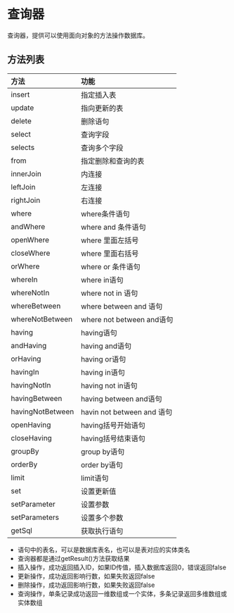 # 查询器
查询器，提供可以使用面向对象的方法操作数据库。

## 方法列表

| 方法 | 功能 |
| :--- | :--- |
| insert | 指定插入表 |
| update | 指向更新的表 |
| delete | 删除语句 |
| select | 查询字段 |
| selects | 查询多个字段 |
| from | 指定删除和查询的表 |
| innerJoin | 内连接 |
| leftJoin | 左连接 |
| rightJoin | 右连接 |
| where | where条件语句 |
| andWhere | where and 条件语句 |
| openWhere | where 里面左括号 |
| closeWhere | where 里面右括号 |
| orWhere | where or 条件语句 |
| whereIn | where in语句 |
| whereNotIn | where not in 语句 |
| whereBetween | where between and 语句 |
| whereNotBetween | where not between and语句 |
| having | having语句 |
| andHaving | having and语句 |
| orHaving | having or语句 |
| havingIn | having in语句 |
| havingNotIn | having not in语句 |
| havingBetween | having between and语句 |
| havingNotBetween | havin not between and 语句 |
| openHaving | having括号开始语句 |
| closeHaving | having括号结束语句 |
| groupBy | group by语句 |
| orderBy | order by语句 |
| limit | limit语句 |
| set | 设置更新值 |
| setParameter | 设置参数 |
| setParameters | 设置多个参数 |
| getSql | 获取执行语句 |


- 语句中的表名，可以是数据库表名，也可以是表对应的实体类名
- 查询器都是通过getResult\(\)方法获取结果
- 插入操作，成功返回插入ID，如果ID传值，插入数据库返回0，错误返回false
- 更新操作，成功返回影响行数，如果失败返回false
- 删除操作，成功返回影响行数，如果失败返回false
- 查询操作，单条记录成功返回一维数组或一个实体，多条记录返回多维数组或实体数组